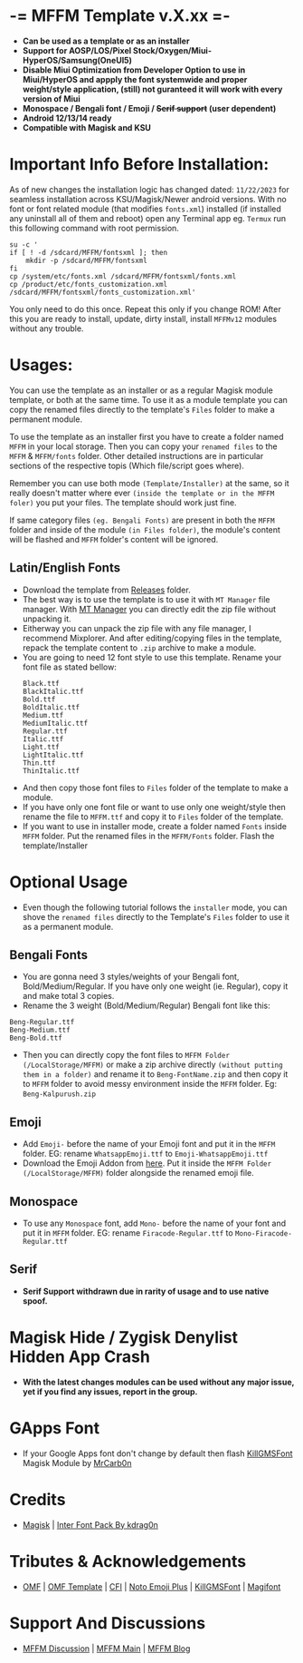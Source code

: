# -= MFFM Template v.X.xx =-
- **Can be used as a template or as an installer**
- **Support for AOSP/LOS/Pixel Stock/Oxygen/Miui-HyperOS/Samsung(OneUI5)**
- **Disable Miui Optimization from Developer Option to use in Miui/HyperOS and appply the font systemwide and proper weight/style application, (still) not guranteed it will work with every version of Miui**
- **Monospace / Bengali font / Emoji / ~~Serif support~~ (user dependent)**
- **Android 12/13/14 ready**
- **Compatible with Magisk and KSU**

# Important Info Before Installation:
As of new changes the installation logic has changed dated: `11/22/2023` for seamless installation across KSU/Magisk/Newer android versions. With no font or font related module (that modifies `fonts.xml`) installed (if installed any uninstall all of them and reboot) open any Terminal app eg. `Termux` run this following command with root permission. 
```
su -c '
if [ ! -d /sdcard/MFFM/fontsxml ]; then
    mkdir -p /sdcard/MFFM/fontsxml
fi
cp /system/etc/fonts.xml /sdcard/MFFM/fontsxml/fonts.xml
cp /product/etc/fonts_customization.xml /sdcard/MFFM/fontsxml/fonts_customization.xml'
```
You only need to do this once. Repeat this only if you change ROM! After this you are ready to install, update, dirty install, install `MFFMv12` modules without any trouble. 

# Usages:
You can use the template as an installer or as a regular Magisk module template, or both at the same time. 
To use it as a module template you can copy the renamed files directly to the template's `Files` folder to make a permanent module.

To use the template as an installer first you have to create a folder named `MFFM` in your local storage. Then you can copy your `renamed files` to the `MFFM` & `MFFM/fonts` folder. Other detailed instructions are in particular sections of the respective topis (Which file/script goes where).

Remember you can use both mode `(Template/Installer)` at the same, so it really doesn't matter where ever `(inside the template or in the MFFM foler)` you put your files. The template should work just fine.

If same category files `(eg. Bengali Fonts)` are present in both the `MFFM` folder and inside of the module `(in Files folder)`, the module's content will be flashed and `MFFM` folder's content will be ignored. 

## Latin/English Fonts
- Download the template from [Releases](https://github.com/mistu2020/mffm_v11_public/tree/main/Releases) folder.
- The best way is to use the template is to use it with `MT Manager` file manager.  With [MT Manager](https://m.apkpure.com/mt-manager/bin.mt.plus) you can directly edit the zip file without unpacking it.
- Eitherway you can unpack the zip file with any file manager, I recommend Mixplorer. And after editing/copying files in the template, repack the template content to `.zip` archive to make a module.
- You are going to need 12 font style to use this template. Rename your font file as stated bellow:
    ```
    Black.ttf
    BlackItalic.ttf
    Bold.ttf
    BoldItalic.ttf
    Medium.ttf
    MediumItalic.ttf
    Regular.ttf
    Italic.ttf
    Light.ttf
    LightItalic.ttf
    Thin.ttf
    ThinItalic.ttf
    ```
- And then copy those font files to `Files` folder of the template to make a module. 
- If you have only one font file or want to use only one weight/style then rename the file to `MFFM.ttf` and copy it to `Files` folder of the template.
- If you want to use in installer mode, create a folder named `Fonts` inside `MFFM` folder. Put the renamed files in the `MFFM/Fonts` folder. Flash the template/Installer

# Optional Usage
- Even though the following tutorial follows the `installer` mode, you can shove the `renamed files` directly to the Template's `Files` folder to use it as a permanent module.

## Bengali Fonts
 - You are gonna need 3 styles/weights of your Bengali font, Bold/Medium/Regular. If you have only one weight (ie. Regular), copy it and make total 3 copies.
 - Rename the 3 weight (Bold/Medium/Regular) Bengali font like this:
```
Beng-Regular.ttf  
Beng-Medium.ttf  
Beng-Bold.ttf
 ```
- Then you can directly copy the font files to `MFFM Folder (/LocalStorage/MFFM)` or make a zip archive directly `(without putting them in a folder)` and rename it to `Beng-FontName.zip` and then copy it to `MFFM` folder to avoid messy environment inside the `MFFM` folder. Eg: `Beng-Kalpurush.zip`
 
## Emoji
 - Add `Emoji-` before the name of your Emoji font and put it in the `MFFM` folder. EG: rename `WhatsappEmoji.ttf`  to `Emoji-WhatsappEmoji.ttf`
 - Download the Emoji Addon from [here](https://t.me/MFFMDisc/69690/78845). Put it inside the `MFFM Folder (/LocalStorage/MFFM)` folder alongside the renamed emoji file.
## Monospace
-  To use any `Monospace` font, add  `Mono-` before the name of your font and put it in `MFFM` folder.  EG: rename `Firacode-Regular.ttf` to `Mono-Firacode-Regular.ttf`
## Serif
- **Serif Support withdrawn due in rarity of usage and to use native spoof.**
# Magisk Hide / Zygisk Denylist Hidden App Crash
- **With the latest changes modules can be used without any major issue, yet if you find any issues, report in the group.**

# GApps Font
- If your Google Apps font don't change by default then flash [KillGMSFont](https://github.com/MrCarb0n/killgmsfont) Magisk Module by [MrCarb0n](https://github.com/MrCarb0n/)

# Credits
- [Magisk](https://github.com/topjohnwu/Magisk) | [Inter Font Pack By kdrag0n](https://github.com/kdrag0n/inter-font-pack)
# Tributes & Acknowledgements
- [OMF](https://gitlab.com/nongthaihoang/oh_my_font) | [OMF Template](https://gitlab.com/nongthaihoang/omftemplate) | [CFI](https://github.com/nongthaihoang/custom_font_installer) | [Noto Emoji Plus](https://gitlab.com/MrCarb0n/NotoEmojiPlus_OMF) | [KillGMSFont](https://github.com/MrCarb0n/killgmsfont) | [Magifont](https://t.me/Magifonts_Support)
# Support And Discussions
- [MFFM Discussion](https://t.me/MFFMDisc) | [MFFM Main](https://t.me/MFFMMain) | [MFFM Blog](https://t.me/mffmex)
